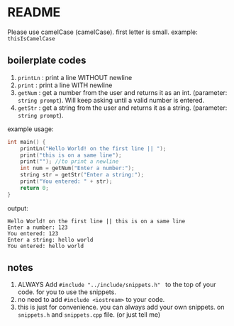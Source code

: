 <!-- header -->

# README

Please use camelCase (camelCase). first letter is small. example: `thisIsCamelCase`

## boilerplate codes

1. `printLn` : print a line WITHOUT newline
2. `print` : print a line WITH newline
3. `getNum` : get a number from the user and returns it as an int. (parameter: ` string prompt`). Will keep asking until a valid number is entered.
4. `getStr` : get a string from the user and returns it as a string. (parameter: ` string prompt`).

example usage:

```cpp
int main() {
    printLn("Hello World! on the first line || ");
    print("this is on a same line");
    print(""); //to print a newline
    int num = getNum("Enter a number:");
    string str = getStr("Enter a string:");
    print("You entered: " + str);
    return 0;
}
```

output:

```
Hello World! on the first line || this is on a same line
Enter a number: 123
You entered: 123
Enter a string: hello world
You entered: hello world
```

## notes

1. ALWAYS Add `#include "../include/snippets.h" ` to the top of your code. for you to use the snippets.
2. no need to add `#include <iostream>` to your code.
3. this is just for convenience. you can always add your own snippets. on `snippets.h` and `snippets.cpp` file. (or just tell me)
